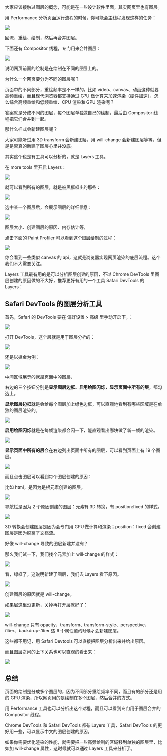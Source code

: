 大家应该接触过图层的概念，可能是在一些设计软件里面，其实网页里也有图层。

用 Performance 分析页面运行流程的时候，你可能会主线程发现这样的任务：

![](https://p1-juejin.byteimg.com/tos-cn-i-k3u1fbpfcp/5a2d31a814e24ace995b277eff44edf4~tplv-k3u1fbpfcp-watermark.image?)

回流、重绘、绘制，然后再合并图层。

下面还有 Compositor 线程，专门用来合并图层：

![](https://p9-juejin.byteimg.com/tos-cn-i-k3u1fbpfcp/685a96defae64744adc26d2f2808bf63~tplv-k3u1fbpfcp-watermark.image?)


说明网页前面的绘制是在绘制在不同的图层上的。

为什么一个网页要分为不同的图层呢？

页面中的不同部分，重绘频率是不一样的，比如 video、canvas、动画这种就要高频重绘，而且现代浏览器都支持通过 GPU 做计算来加速渲染（硬件加速），怎么综合高频重绘和低频重绘、CPU 渲染和 GPU 渲染呢？

答案就是分成不同的图层，每个图层单独做自己的绘制，最后由 Compositor 线程把它们合并到一起。

那什么样式会新建图层呢？

大家可能听过用 3D transform 会新建图层，用 will-change 会新建图层等等，但是是否真的新建了图层心里并没底。

其实这个也是有工具可以分析的，就是 Layers 工具。

在 more tools 里开启 Layers：

![](https://p6-juejin.byteimg.com/tos-cn-i-k3u1fbpfcp/f33a742bcc0e47f9b99b62c7abfc2a46~tplv-k3u1fbpfcp-watermark.image?)

就可以看到所有的图层，就是被黑框框出的那些：

![](https://p1-juejin.byteimg.com/tos-cn-i-k3u1fbpfcp/b02e477e87fa47fc81e6aaad3b0b2522~tplv-k3u1fbpfcp-watermark.image?)

选中某一个图层后，会展示图层的详细信息：

![](https://p9-juejin.byteimg.com/tos-cn-i-k3u1fbpfcp/32f893f81f944a01b1f227090ee50978~tplv-k3u1fbpfcp-watermark.image?)

图层大小、创建图层的原因、内存估计等。

点击下面的 Paint Profiler 可以看到这个图层绘制的过程：

![](https://p9-juejin.byteimg.com/tos-cn-i-k3u1fbpfcp/2c9a180817a14f45b23cb2e1cf124f8c~tplv-k3u1fbpfcp-watermark.image?)

你会看到一些类似 canvas 的 api，这就是浏览器实现网页渲染的底层流程。这个我们不大需要关注。

Layers 工具最有用的是可以分析图层创建的原因，不过 Chrome DevTools 里图层创建的原因做的不大好，推荐更好有用的一个工具 Safari DevTools 的 Layers：

## Safari DevTools 的图层分析工具

首先，Safari 的 DevTools 要在 偏好设置 > 高级 里手动开启下，：

![](https://p9-juejin.byteimg.com/tos-cn-i-k3u1fbpfcp/c01e585f0bee43ae818815a69bf8ba45~tplv-k3u1fbpfcp-watermark.image?)

打开 DevTools，这个层就是用于图层分析的：

![](https://p3-juejin.byteimg.com/tos-cn-i-k3u1fbpfcp/15b1de5a6d314b50b9223144bf48419f~tplv-k3u1fbpfcp-watermark.image?)

还是以掘金为例：

![](https://p9-juejin.byteimg.com/tos-cn-i-k3u1fbpfcp/86b276acea164350bc645e1ae010528e~tplv-k3u1fbpfcp-watermark.image?)

中间区域展示的就是页面中的图层。

右边的三个按钮分别是**显示图层边框、启用绘图闪烁，显示页面中所有的层**，都勾选上。

**显示图层边框**就是会给每个图层加上绿色边框，可以直观地看到有哪些区域是在单独的图层渲染的。

![](https://p6-juejin.byteimg.com/tos-cn-i-k3u1fbpfcp/cc8f352c1be749b193e0ab1a00a52e19~tplv-k3u1fbpfcp-watermark.image?)

**启用绘图闪烁**就是在每帧渲染都会闪一下，能直观看出哪块做了新一帧的渲染。

![](https://p1-juejin.byteimg.com/tos-cn-i-k3u1fbpfcp/691f862a4ba543cf880ef75afb8ff0ff~tplv-k3u1fbpfcp-watermark.image?)

**显示页面中所有的层**会在右边列出页面中所有的图层，可以看到页面上有 19 个图层。

![](https://p3-juejin.byteimg.com/tos-cn-i-k3u1fbpfcp/1ef4f6277bd44b8481b79fb998dfb57f~tplv-k3u1fbpfcp-watermark.image?)

而且点击图层可以看到每个图层创建的原因：

比如 html，是因为是根元素创建的图层。

![](https://p3-juejin.byteimg.com/tos-cn-i-k3u1fbpfcp/b2f59337e9a946ed96e5a243d5a6c5e0~tplv-k3u1fbpfcp-watermark.image?)

导航栏是因为 2 个原因创建的图层：元素有 3D 转换，有 position:fixed 的样式。

![](https://p9-juejin.byteimg.com/tos-cn-i-k3u1fbpfcp/ff88c59ae04b404daf019ebe15b07605~tplv-k3u1fbpfcp-watermark.image?)

3D 转换会创建图层是因为会专门用 GPU 做计算和渲染；position：fixed 会创建图层是因为脱离了文档流。

好像 will-change 导致的图层新建并没有？

那么我们试一下，我们找个元素加上 will-change 的样式：

![](https://p9-juejin.byteimg.com/tos-cn-i-k3u1fbpfcp/a31f684fad9e4986982a307262c54a18~tplv-k3u1fbpfcp-watermark.image?)

看，绿框了，这说明新建了图层，我们去 Layers 看下原因。

![](https://p9-juejin.byteimg.com/tos-cn-i-k3u1fbpfcp/48e9c31091a0451a93543f65b3ef127e~tplv-k3u1fbpfcp-watermark.image?)

创建图层的原因就是 will-change。

如果层这里没更新，关掉再打开层就好了：

![](https://p1-juejin.byteimg.com/tos-cn-i-k3u1fbpfcp/7ea9f4f70fdc46c497d242dbd4c9e3ca~tplv-k3u1fbpfcp-watermark.image?)

will-change 只有 opacity、transform、transform-style、perspective、filter、backdrop-filter 这 6 个属性值的时候才会新建图层。

这些都不用记，用 Safari Devtools 可以直接把图层分析出来并给出原因。

而且图层之间的上下关系也可以直观的看出来：

![](https://p9-juejin.byteimg.com/tos-cn-i-k3u1fbpfcp/aa2d25daa6414feea9e2c9fbcdcdc820~tplv-k3u1fbpfcp-watermark.image?)

## 总结

页面的绘制是分成多个图层的，因为不同部分重绘频率不同，而且有的部分还是用的 GPU 渲染，所以网页用的是绘制在多个图层，然后合并的方式。

用 Performance 工具也可以分析出这个过程，而且可以看到专门用于图层合并的 Compositor 线程。

Chrome DevTools 和 Safari DevTools 都有 Layers 工具，Safari DevTools 的更好用一些，可以显示中文的图层创建的原因。

如果你需要优化渲染的性能，就需要把一些高频绘制的区域移到单独的图层里，比如加 will-change 属性，这时候就可以通过 Layers 工具来分析了。

